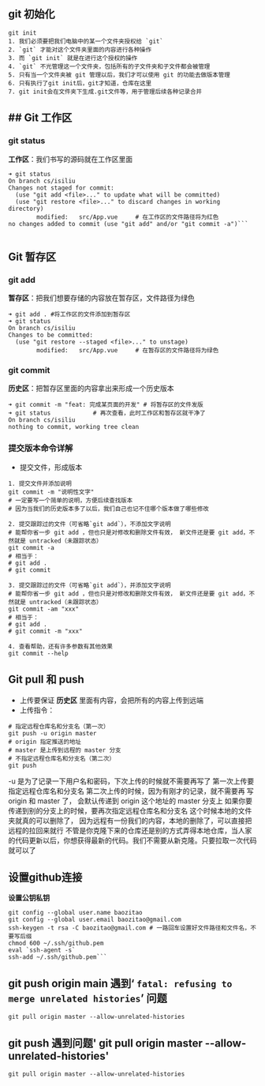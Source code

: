 ## git 初始化
```
git init
1. 我们必须要把我们电脑中的某一个文件夹授权给 `git`
2. `git` 才能对这个文件夹里面的内容进行各种操作
3. 而 `git init` 就是在进行这个授权的操作
4. `git` 不光管理这一个文件夹，包括所有的子文件夹和子文件都会被管理
5. 只有当一个文件夹被 git 管理以后，我们才可以使用 git 的功能去做版本管理
6. 只有执行了git init后，git才知道，仓库在这里
7. git init会在文件夹下生成.git文件等，用于管理后续各种记录合并
```

## ## Git 工作区
### git status
**工作区**：我们书写的源码就在工作区里面
```
➜ git status
On branch cs/isiliu
Changes not staged for commit:
  (use "git add <file>..." to update what will be committed)
  (use "git restore <file>..." to discard changes in working directory)
        modified:   src/App.vue		# 在工作区的文件路径将为红色
no changes added to commit (use "git add" and/or "git commit -a")```


```

## Git 暂存区
### git add
**暂存区**：把我们想要存储的内容放在暂存区，文件路径为绿色
```
➜ git add . #将工作区的文件添加到暂存区
➜ git status
On branch cs/isiliu
Changes to be committed:
  (use "git restore --staged <file>..." to unstage)
        modified:   src/App.vue		# 在暂存区的文件路径将为绿色
```

### git commit
**历史区**：把暂存区里面的内容拿出来形成一个历史版本
```
➜ git commit -m "feat: 完成某页面的开发" # 将暂存区的文件发版
➜ git status 			# 再次查看，此时工作区和暂存区就干净了
On branch cs/isiliu
nothing to commit, working tree clean
```

### 提交版本命令详解
-   提交文件，形成版本
```
1. 提交文件并添加说明
git commit -m "说明性文字"
# 一定要写一个简单的说明，方便后续查找版本
# 因为当我们的历史版本多了以后，我们自己也记不住哪个版本做了哪些修改

2. 提交跟踪过的文件（可省略`git add`），不添加文字说明
# 能帮你省一步 git add ，但也只是对修改和删除文件有效， 新文件还是要 git add，不然就是 untracked（未跟踪状态）
git commit -a
# 相当于：
# git add .
# git commit 

3. 提交跟踪过的文件（可省略`git add`），并添加文字说明
# 能帮你省一步 git add ，但也只是对修改和删除文件有效， 新文件还是要 git add，不然就是 untracked（未跟踪状态）
git commit -am "xxx"
# 相当于：
# git add .
# git commit -m "xxx"

4. 查看帮助，还有许多参数有其他效果
git commit --help
```

## Git pull 和 push
-   上传要保证 **历史区** 里面有内容，会把所有的内容上传到远端
-   上传指令：
```
# 指定远程仓库名和分支名（第一次）
git push -u origin master
# origin 指定推送的地址
# master 是上传到远程的 master 分支
# 不指定远程仓库名和分支名（第二次）
git push
```

-u 是为了记录一下用户名和密码，下次上传的时候就不需要再写了
第一次上传要指定远程仓库名和分支名
第二次上传的时候，因为有刚才的记录，就不需要再 写 origin 和 master 了， 会默认传递到 origin 这个地址的 master 分支上
如果你要传递到别的分支上的时候，要再次指定远程仓库名和分支名
这个时候本地的文件夹就真的可以删除了， 因为远程有一份我们的内容，本地的删除了，可以直接把远程的拉回来就行
不管是你克隆下来的仓库还是别的方式弄得本地仓库，当人家的代码更新以后，你想获得最新的代码。我们不需要从新克隆。只要拉取一次代码就可以了




## 设置github连接
**设置公钥私钥**
```
git config --global user.name baozitao
git config --global user.email baozitao@gmail.com
ssh-keygen -t rsa -C baozitao@gmail.com # 一路回车设置好文件路径和文件名，不要写后缀
chmod 600 ~/.ssh/github.pem
eval `ssh-agent -s`
ssh-add ~/.ssh/github.pem```
```

## git push origin main 遇到‘ `fatal: refusing to merge unrelated histories`’ 问题
```
git pull origin master --allow-unrelated-histories
```


## git push 遇到问题' git pull origin master --allow-unrelated-histories'
```
git pull origin master --allow-unrelated-histories
```









